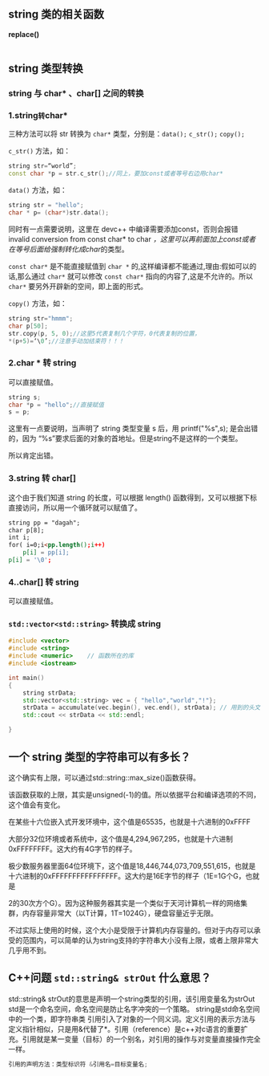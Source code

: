 
## string 类的相关函数

**replace()** 

```cpp
```

## string 类型转换

### string 与 char* 、char[] 之间的转换

### 1.string` 转 `char*

三种方法可以将 str 转换为 `char*` 类型，分别是：`data();` `c_str();` `copy();`

`c_str()` 方法，如：  

```cpp
string str=“world”;
const char *p = str.c_str();//同上，要加const或者等号右边用char*
```

`data()` 方法，如：

```cpp
string str = "hello";
char * p= (char*)str.data();
```

同时有一点需要说明，这里在 devc++ 中编译需要添加const，否则会报错 invalid conversion from const      char*  to char *，这里可以再前面加上const或者在等号后面给强制转化成char*的类型。

`const char*` 是不能直接赋值到 `char *` 的,这样编译都不能通过,理由:假如可以的话,那么通过 `char*` 就可以修改 `const char*` 指向的内容了,这是不允许的。所以 `char*` 要另外开辟新的空间，即上面的形式。

`copy()` 方法，如：

```cpp
string str="hmmm";
char p[50];
str.copy(p, 5, 0);//这里5代表复制几个字符，0代表复制的位置，
*(p+5)=‘\0’;//注意手动加结束符！！！
```

### 2.char * 转 string

   可以直接赋值。

```cpp
string s;
char *p = "hello";//直接赋值
s = p;
```

这里有一点要说明，当声明了 string 类型变量 s 后，用 printf("%s",s); 是会出错的，因为 “%s”要求后面的对象的首地址。但是string不是这样的一个类型。

所以肯定出错。

### 3.string 转 char[]

   这个由于我们知道 string 的长度，可以根据 length() 函数得到，又可以根据下标直接访问，所以用一个循环就可以赋值了。

```html
string pp = "dagah";
char p[8];
int i;
for( i=0;i<pp.length();i++)
	p[i] = pp[i];
p[i] = '\0';
```



### 4..char[] 转 string

可以直接赋值。

### `std::vector<std::string>` 转换成 string

```cpp
#include <vector>
#include <string>
#include <numeric>    // 函数所在的库
#include <iostream>

int main()
{
	string strData;
	std::vector<std::string> vec = { "hello","world","!"};
	strData = accumulate(vec.begin(), vec.end(), strData); // 用到的头文件 #include<numeric>
	std::cout << strData << std::endl;

}
```



## 一个 string 类型的字符串可以有多长？

这个确实有上限，可以通过std::string::max_size()函数获得。

该函数获取的上限，其实是unsigned(-1)的值。所以依据平台和编译选项的不同，这个值会有变化。

在某些十六位嵌入式开发环境中，这个值是65535，也就是十六进制的0xFFFF

大部分32位环境或者系统中，这个值是4,294,967,295，也就是十六进制0xFFFFFFFF。这大约有4G字节的样子。

极少数服务器里面64位环境下，这个值是18,446,744,073,709,551,615，也就是十六进制的0xFFFFFFFFFFFFFFFF。这大约是16E字节的样子（1E=1G个G，也就是

2的30次方个G）。因为这种服务器其实是一个类似于天河计算机一样的网络集群，内存容量非常大（以T计算，1T=1024G），硬盘容量近乎无限。

不过实际上使用的时候，这个大小是受限于计算机内存容量的。但对于内存可以承受的范围内，可以简单的认为string支持的字符串大小没有上限，或者上限非常大几乎用不到。 

## C++问题 `std::string& strOut` 什么意思？

std::string& strOut的意思是声明一个string类型的引用，该引用变量名为strOut
std是一个命名空间，命名空间是防止名字冲突的一个策略。
string是std命名空间中的一个类，即字符串类
引用引入了对象的一个同义词。定义引用的表示方法与定义指针相似，只是用&代替了*。引用（reference）是c++对c语言的重要扩充。引用就是某一变量（目标）的一个别名，对引用的操作与对变量直接操作完全一样。


```cpp
引用的声明方法：类型标识符 &引用名=目标变量名;
```